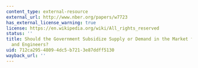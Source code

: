 ```yaml
---
content_type: external-resource
external_url: http://www.nber.org/papers/w7723
has_external_license_warning: true
license: https://en.wikipedia.org/wiki/All_rights_reserved
status: ''
title: Should the Government Subsidize Supply or Demand in the Market for Scientists
  and Engineers?
uid: 712ca295-4809-4dc5-b721-3e87ddff5130
wayback_url: ''
---
```

